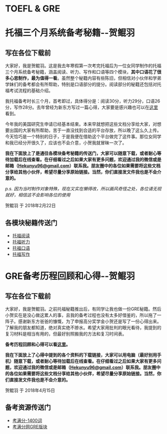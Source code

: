 # TOEFL & GRE
托福三个月系统备考秘籍--贺鲲羽
========================================================

写在各位下载前
----------------------

大家好，我是贺鲲羽。这是我去年寒假第一次考完托福后为一位女同学制作的托福三个月系统备考秘籍，涵盖阅读、听力、写作和口语等四个模块，**其中口语花了很多心思制作，最为值得一看**。虽然整个秘籍内容有些陈旧，但相信对小伙伴和学弟学妹们的备考都会有所帮助，特别是口语部分的提分。阅读部分的秘籍还包括对托福考试流程的基础介绍。

我托福备考时长三个月，首考即过，具体得分是：阅读30分，听力29分，口语26分，写作28分。去年曾经为新东方写过一篇心得，大家要是感兴趣也可以在[这里](https://github.com/QuinninR/TOEFL/blob/master/Documents/%E6%89%98%E7%A6%8F%E5%A4%87%E8%80%83%E5%BF%83%E5%BE%97.pdf)看到。

今年我的美国研究生申请已经基本结束。本来早就想把这些文档分享给大家，对想要出国的大家有所帮助，苦于一直没找到合适的平台存放，所以晚了这么久上传。今天恰巧是一个特别的日子，于是我便在借助这个平台做完了这件事。那位女同学和我已经分开很久了，应该也不会介意，小贺我就冒昧一次了。

__我在下面放上了是通往各模块备考秘籍的传送门，大家可以随意下载，或者耐心等待加载后在线查看。在仔细看过之后如果大家有更多问题，欢迎通过我的微信或是邮箱（Hekunyu96@gmail.com）联系我。朋友圈中的各位如果需要将这些文档分享给其他小伙伴，希望尽量分享原始链接。当然，你们直接发文件我也是不会介意的。__

*p.s. 因为当时制作对象特殊，现在又实在懒得改，所以画风奇怪之处，各位请无视就好，相信这不会影响各位的使用*

贺鲲羽
于 2018年2月22日

各模块秘籍传送门
----------------------
* [托福阅读](https://github.com/QuinninR/TOEFL/blob/master/Documents/%E6%89%98%E7%A6%8F%E9%98%85%E8%AF%BB%E7%A7%98%E7%B1%8D.pdf)
* [托福听力](https://github.com/QuinninR/TOEFL/blob/master/Documents/%E6%89%98%E7%A6%8F%E5%90%AC%E5%8A%9B%E7%A7%98%E7%B1%8D.pdf)
* [托福口语](https://github.com/QuinninR/TOEFL/blob/master/Documents/%E6%89%98%E7%A6%8F%E5%8F%A3%E8%AF%AD%E7%A7%98%E7%B1%8D.pdf)
* [托福写作](https://github.com/QuinninR/TOEFL/blob/master/Documents/%E6%89%98%E7%A6%8F%E5%86%99%E4%BD%9C%E7%A7%98%E7%B1%8D.pdf)


GRE备考历程回顾和心得--贺鲲羽
========================================================

写在各位下载前
----------------------

大家好，我是贺鲲羽。之前托福秘籍推出后，有同学让我也做一份GRE秘籍。然后小贺实在是没心做这累人的事，且我的备考过程也没有太多好借鉴的，所以拖了一阵子。感谢新东方爸爸的慷慨，为了申报高分奖学金小贺还是写了一份心得出来。了解我的朋友都知道，绝对真实绝不掺水。希望大家用批判的眼光看待，我提到的复习材料是相当有用的，但最好别照搬我的方法和复习时间表。

__备考历程回顾和心得可以看[这里](https://github.com/QuinninR/TOEFL/blob/master/Documents/GRE%E5%A4%87%E8%80%83%E5%BF%83%E5%BE%97.pdf)。__

__我在下面放上了心得中提到的各个资料的下载链接，大家可以用电脑（最好别用手机）随意下载，或者耐心等待加载后在线查看。在仔细看过之后如果大家有更多问题，欢迎通过我的微信或是邮箱（Hekunyu96@gmail.com）联系我。朋友圈中的各位如果需要将这些文档分享给其他小伙伴，希望尽量分享原始链接。当然，你们直接发文件我也是不会介意的。__

贺鲲羽
于 2018年4月15日

备考资源传送门
----------------------
* [考满分-1400词](https://github.com/QuinninR/TOEFL/blob/master/Documents/%E8%80%83%E6%BB%A1%E5%88%86-GRE%E9%95%87%E8%80%83%E6%9C%BA%E7%BB%8F1400%E8%AF%8D4.0.pdf)
* [考满分网GRE版块](http://gre.kmf.com/)

